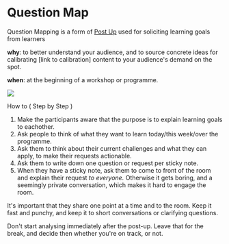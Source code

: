 # Question Map

Question Mapping is a form of [Post Up](http://gamestorming.com/core-games/post-up/) used for soliciting learning goals from learners

**why**: to better understand your audience, and to source concrete ideas for calibrating [link to calibration] content to your audience's demand on the spot.

**when**: at the beginning of a workshop or programme.

![](http://farm3.static.flickr.com/2022/2192733751_8d7d8a2501.jpg)

How to ( Step by Step )

1. Make the participants aware that the purpose is to explain learning goals to eachother. 
1. Ask people to think of what they want to learn today/this week/over the programme.
1. Ask them to think about their current challenges and what they can apply, to make their requests actionable.
1. Ask them to write down one question or request per sticky note.
1. When they have a sticky note, ask them to come to front of the room and explain their request *to everyone.* Otherwise it gets boring, and a seemingly private conversation, which makes it hard to engage the room.

It's important that they share one point at a time and to the room.
Keep it fast and punchy, and keep it to short conversations or clarifying questions.

Don't start analysing immediately after the post-up. Leave that for the break, and decide then whether you're on track, or not.
 
